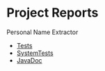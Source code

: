 # Project Reports

Personal Name Extractor 

* [Tests](./tests/test/)
* [SystemTests](./tests/systest/)
* [JavaDoc](./javadoc/)
